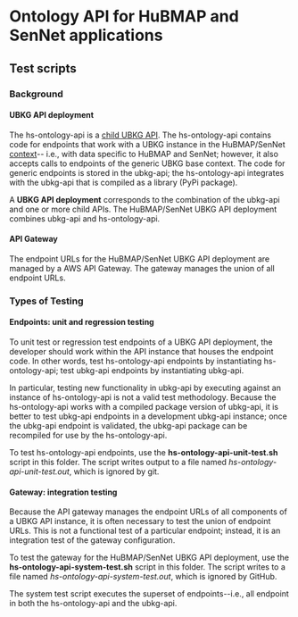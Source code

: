 # Ontology API for HuBMAP and SenNet applications

## Test scripts

### Background

#### UBKG API deployment 
The hs-ontology-api is a [child UBKG API](https://ubkg.docs.xconsortia.org/api/#child-ubkg-api-instances). 
The hs-ontology-api contains code for endpoints that work with a UBKG instance in the HuBMAP/SenNet [context](https://ubkg.docs.xconsortia.org/contexts/)--
i.e., with data specific to HuBMAP and SenNet; however, it also accepts calls to endpoints of the
generic UBKG base context. The code for generic endpoints is stored in the ubkg-api; 
the hs-ontology-api integrates with the ubkg-api that is compiled as a library 
(PyPi package).

A **UBKG API deployment** corresponds to the combination of the ubkg-api and one or more child APIs. 
The HuBMAP/SenNet UBKG API deployment combines ubkg-api and hs-ontology-api.

#### API Gateway
The endpoint URLs for the HuBMAP/SenNet UBKG API deployment are managed by a AWS API Gateway.
The gateway manages the union of all endpoint URLs.

### Types of Testing

#### Endpoints: unit and regression testing
To unit test or regression test endpoints of a UBKG API deployment, the developer should
work within the API instance that houses the endpoint code. In other words,
test hs-ontology-api endpoints by instantiating hs-ontology-api; test ubkg-api
endpoints by instantiating ubkg-api. 

In particular, testing new functionality in ubkg-api by executing against an instance
of hs-ontology-api is not a valid test methodology. Because the hs-ontology-api
works with a compiled package version of ubkg-api, it is better to test ubkg-api
endpoints in a development ubkg-api instance; once the ubkg-api endpoint is validated, the 
ubkg-api package can be recompiled for use by the hs-ontology-api.

To test hs-ontology-api endpoints, use the **hs-ontology-api-unit-test.sh** script in this folder. 
The script writes output to a file named *hs-ontology-api-unit-test.out*, which is ignored by git.

#### Gateway: integration testing
Because the API gateway manages the endpoint URLs of all components of a UBKG API instance, it
is often necessary to test the union of endpoint URLs. This is not a functional test of a particular endpoint; 
instead, it is an integration test of the gateway configuration.

To test the gateway for the HuBMAP/SenNet UBKG API deployment, use the **hs-ontology-api-system-test.sh** script in this folder.
The script writes to a file named *hs-ontology-api-system-test.out*, which is ignored by GitHub.

The system test script executes the superset of endpoints--i.e., all endpoint in both the 
hs-ontology-api and the ubkg-api.